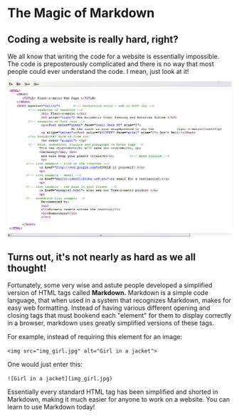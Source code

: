# The Magic of Markdown
## Coding a website is really hard, right?

We all know that writing the code for a website is essentially impossible. The code is preposterously complicated and there is no way that most people could ever understand the code. I mean, just look at it!

![A sample of HTML code](https://raw.githubusercontent.com/nickmagruder/reading-notes/main/html.jpg)

## Turns out, it's not nearly as hard as we all thought!

Fortunately, some very wise and astute people developed a simplified version of HTML tags called **Markdown.** Markdown is a simple code language, that when used in a system that recognizes Markdown, makes for easy web formatting. Instead of having various different opening and closing tags that must bookend each "element" for them to display correctly in a browser, markdown uses greatly simplified versions of these tags.

For example, instead of requiring this element for an image:

```<img src="img_girl.jpg" alt="Girl in a jacket">```

One would just enter this:

```![Girl in a jacket](img_girl.jpg)```

Essentially every standard HTML tag has been simplified and shorted in Markdown, making it much easier for anyone to work on a website. You can learn to use Markdown today!
